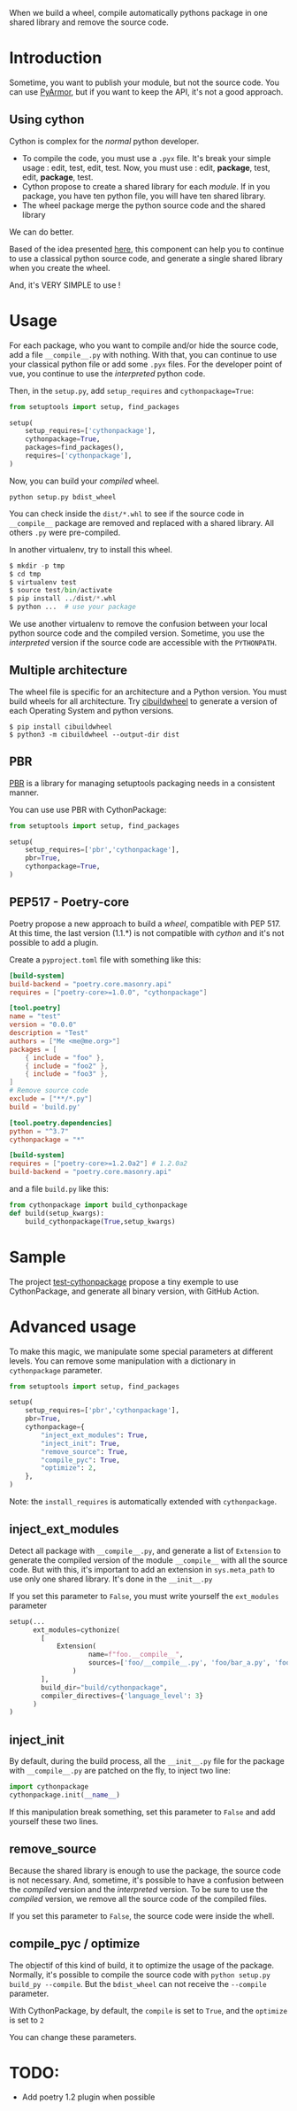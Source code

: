 When we build a wheel, compile automatically pythons package in one shared library and remove the source code. 

# Introduction
Sometime, you want to publish your module, but not the source code.
You can use [PyArmor](https://pyarmor.readthedocs.io/en/latest/), 
but if you want to keep the API, it's not a good approach.

## Using cython
Cython is complex for the *normal* python developer.
- To compile the code, you must use a `.pyx` file. It's break your simple usage : edit, test, edit, test.
Now, you must use : edit, **package**, test, edit, **package**, test.
- Cython propose to create a shared library for each *module*. If in you package, you have ten python file, you will
have ten shared library.
- The wheel package merge the python source code and the shared library

We can do better.

Based of the idea presented [here](https://newbedev.com/collapse-multiple-submodules-to-one-cython-extension), 
this component can help you to continue to use a classical python source code, 
and generate a single shared library when you create the wheel.

And, it's VERY SIMPLE to use !

# Usage
For each package, who you want to compile and/or hide the source code, add a file `__compile__.py` with nothing.
With that, you can continue to use your classical python file or add some `.pyx` files.
For the developer point of vue, you continue to use the *interpreted* python code.

Then, in the `setup.py`, add `setup_requires` and `cythonpackage=True`:

```python
from setuptools import setup, find_packages

setup(
    setup_requires=['cythonpackage'],
    cythonpackage=True,
    packages=find_packages(),
    requires=['cythonpackage'],
)
```
Now, you can build your *compiled* wheel.
```shell
python setup.py bdist_wheel
```
You can check inside the `dist/*.whl` to see if the source code in `__compile__` package are removed 
and replaced with a shared library. All others `.py` were pre-compiled.

In another virtualenv, try to install this wheel.
```python
$ mkdir -p tmp
$ cd tmp
$ virtualenv test
$ source test/bin/activate
$ pip install ../dist/*.whl
$ python ...  # use your package
```
We use another virtualenv to remove the confusion between your local python source code
and the compiled version. Sometime, you use the *interpreted* version
if the source code are accessible with the `PYTHONPATH`.

## Multiple architecture
The wheel file is specific for an architecture and a Python version. 
You must build wheels for all architecture. 
Try [cibuildwheel](https://cibuildwheel.readthedocs.io/en/stable/)
to generate a version of each Operating System and python versions.
```shell
$ pip install cibuildwheel
$ python3 -m cibuildwheel --output-dir dist
```

## PBR
[PBR](https://docs.openstack.org/pbr/latest/) is a library for managing 
setuptools packaging needs in a consistent manner.

You can use use PBR with CythonPackage:
```python
from setuptools import setup, find_packages

setup(
    setup_requires=['pbr','cythonpackage'],
    pbr=True,
    cythonpackage=True,
)
```

## PEP517 - Poetry-core
Poetry propose a new approach to build a *wheel*, compatible with PEP 517.
At this time, the last version (1.1.*) is not compatible with *cython*
and it's not possible to add a plugin.

Create a `pyproject.toml` file with something like this:
```toml
[build-system]
build-backend = "poetry.core.masonry.api"
requires = ["poetry-core>=1.0.0", "cythonpackage"]

[tool.poetry]
name = "test"
version = "0.0.0"
description = "Test"
authors = ["Me <me@me.org>"]
packages = [
    { include = "foo" },
    { include = "foo2" },
    { include = "foo3" },
]
# Remove source code
exclude = ["**/*.py"]
build = 'build.py'

[tool.poetry.dependencies]
python = "^3.7"
cythonpackage = "*"

[build-system]
requires = ["poetry-core>=1.2.0a2"] # 1.2.0a2
build-backend = "poetry.core.masonry.api"
```
and a file `build.py` like this:
```python
from cythonpackage import build_cythonpackage
def build(setup_kwargs):
    build_cythonpackage(True,setup_kwargs)
```
# Sample
The project [test-cythonpackage](https://github.com/pprados/test-cythonpackage) propose a tiny exemple
to use CythonPackage, and generate all binary version, with GitHub Action.

# Advanced usage
To make this magic, we manipulate some special parameters at different levels. 
You can remove some manipulation with a dictionary in `cythonpackage` parameter.
```python
from setuptools import setup, find_packages

setup(
    setup_requires=['pbr','cythonpackage'],
    pbr=True,
    cythonpackage={
        "inject_ext_modules": True,
        "inject_init": True,
        "remove_source": True,
        "compile_pyc": True,
        "optimize": 2,
    },
)
```
Note: the `install_requires` is automatically extended with `cythonpackage`.

## inject_ext_modules
Detect all package with `__compile__.py`, and generate a list of `Extension` to generate the compiled version of
the module `__compile__` with all the source code. But with this, it's important to add an extension in
`sys.meta_path` to use only one shared library.
It's done in the `__init__.py`

If you set this parameter to `False`, you must write yourself the `ext_modules` parameter
```python
setup(...
      ext_modules=cythonize(
        [
            Extension(
                    name=f"foo.__compile__",
                    sources=['foo/__compile__.py', 'foo/bar_a.py', 'foo/bar_b.py']
                )
        ],
        build_dir="build/cythonpackage",
        compiler_directives={'language_level': 3}
      )
)
```

## inject_init
By default, during the build process, all the `__init__.py` file for the package with `__compile__.py` are patched
on the fly, to inject two line:
```python
import cythonpackage
cythonpackage.init(__name__)
```
If this manipulation break something, set this parameter to `False` and add yourself these two lines.

## remove_source
Because the shared library is enough to use the package, the source code is not necessary. And, sometime, it's possible
to have a confusion between the *compiled* version and the *interpreted* version. To be sure to use the *compiled*
version, we remove all the source code of the compiled files.

If you set this parameter to `False`, the source code were inside the whell.

## compile_pyc / optimize
The objectif of this kind of build, it to optimize the usage of the package. Normally, it's possible to compile
the source code with `python setup.py build_py --compile`. 
But the `bdist_wheel` can not receive the `--compile` parameter.

With CythonPackage, by default, the `compile` is set to `True`, and the `optimize` is set to `2`

You can change these parameters.


# TODO:
- Add poetry 1.2 plugin when possible
